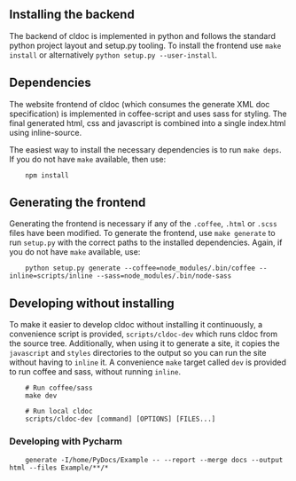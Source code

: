 ## Installing the backend
The backend of cldoc is implemented in python and follows the standard python project
layout and setup.py tooling. To install the frontend use `make install` or
alternatively `python setup.py --user-install`.

## Dependencies
The website frontend of cldoc (which consumes the generate XML doc specification) is
implemented in coffee-script and uses sass for styling. The final generated html,
css and javascript is combined into a single index.html using inline-source.

The easiest way to install the necessary dependencies is to run `make deps`. If you
do not have `make` available, then use:

```
	npm install
```

## Generating the frontend
Generating the frontend is necessary if any of the `.coffee`, `.html` or `.scss` files
have been modified. To generate the frontend, use `make generate` to run `setup.py` with
the correct paths to the installed dependencies. Again, if you do not have `make` available, use:

```
	python setup.py generate --coffee=node_modules/.bin/coffee --inline=scripts/inline --sass=node_modules/.bin/node-sass
```

## Developing without installing
To make it easier to develop cldoc without installing it continuously, a convenience script
is provided, `scripts/cldoc-dev` which runs cldoc from the source tree. Additionally, when
using it to generate a site, it copies the `javascript` and `styles` directories to the
output so you can run the site without having to `inline` it. A convenience `make` target
called `dev` is provided to run coffee and sass, without running `inline`.

```
	# Run coffee/sass
	make dev

	# Run local cldoc
	scripts/cldoc-dev [command] [OPTIONS] [FILES...]
```

### Developing with Pycharm

```shell
    generate -I/home/PyDocs/Example -- --report --merge docs --output html --files Example/**/*
```